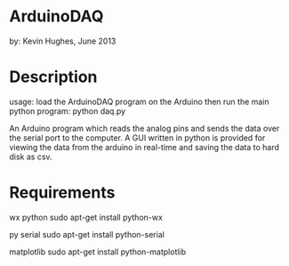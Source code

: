 ArduinoDAQ
==========

by: Kevin Hughes, June 2013


Description
===========

usage:
load the ArduinoDAQ program on the Arduino then run the main python program:
  python daq.py

An Arduino program which reads the analog pins and sends the data over the serial port to the computer. A GUI written in python is provided for viewing the data from the arduino in real-time and saving the data to hard disk as csv.


Requirements
============

wx python
  sudo apt-get install python-wx

py serial
  sudo apt-get install python-serial

matplotlib
  sudo apt-get install python-matplotlib
